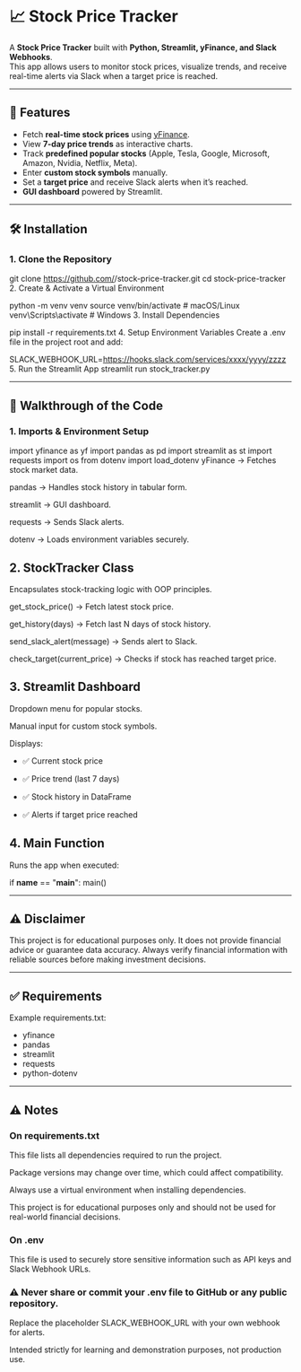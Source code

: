# 📈 Stock Price Tracker

A **Stock Price Tracker** built with **Python, Streamlit, yFinance, and Slack Webhooks**.  
This app allows users to monitor stock prices, visualize trends, and receive real-time alerts via Slack when a target price is reached.  

---

## 🚀 Features
- Fetch **real-time stock prices** using [yFinance](https://pypi.org/project/yfinance/).  
- View **7-day price trends** as interactive charts.  
- Track **predefined popular stocks** (Apple, Tesla, Google, Microsoft, Amazon, Nvidia, Netflix, Meta).  
- Enter **custom stock symbols** manually.  
- Set a **target price** and receive Slack alerts when it’s reached.  
- **GUI dashboard** powered by Streamlit.  

---

## 🛠️ Installation

### 1. Clone the Repository
git clone https://github.com/<your-username>/stock-price-tracker.git
cd stock-price-tracker
2. Create & Activate a Virtual Environment

python -m venv venv
source venv/bin/activate   # macOS/Linux
venv\Scripts\activate      # Windows
3. Install Dependencies

pip install -r requirements.txt
4. Setup Environment Variables
Create a .env file in the project root and add:


SLACK_WEBHOOK_URL=https://hooks.slack.com/services/xxxx/yyyy/zzzz
5. Run the Streamlit App
streamlit run stock_tracker.py

---

## 📖 Walkthrough of the Code
### 1. Imports & Environment Setup

import yfinance as yf
import pandas as pd
import streamlit as st
import requests
import os
from dotenv import load_dotenv
yFinance → Fetches stock market data.

pandas → Handles stock history in tabular form.

streamlit → GUI dashboard.

requests → Sends Slack alerts.

dotenv → Loads environment variables securely.

## 2. StockTracker Class
Encapsulates stock-tracking logic with OOP principles.

get_stock_price() → Fetch latest stock price.

get_history(days) → Fetch last N days of stock history.

send_slack_alert(message) → Sends alert to Slack.

check_target(current_price) → Checks if stock has reached target price.

## 3. Streamlit Dashboard
Dropdown menu for popular stocks.

Manual input for custom stock symbols.

Displays:
- ✅ Current stock price

- ✅ Price trend (last 7 days)

- ✅ Stock history in DataFrame

- ✅ Alerts if target price reached

## 4. Main Function
Runs the app when executed:


if __name__ == "__main__":
    main()

---

## ⚠️ Disclaimer
This project is for educational purposes only.
It does not provide financial advice or guarantee data accuracy.
Always verify financial information with reliable sources before making investment decisions.

---


## ✅ Requirements
Example requirements.txt:


- yfinance
- pandas
- streamlit
- requests
- python-dotenv

---

## ⚠️ Notes
### On requirements.txt

This file lists all dependencies required to run the project.

Package versions may change over time, which could affect compatibility.

Always use a virtual environment when installing dependencies.

This project is for educational purposes only and should not be used for real-world financial decisions.

### On .env

This file is used to securely store sensitive information such as API keys and Slack Webhook URLs.

### ⚠️ Never share or commit your .env file to GitHub or any public repository.

Replace the placeholder SLACK_WEBHOOK_URL with your own webhook for alerts.

Intended strictly for learning and demonstration purposes, not production use.


